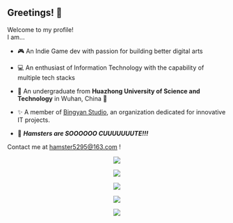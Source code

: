 ## Greetings! 👋
Welcome to my profile!  
I am...  
* 🎮 An Indie Game dev with passion for building better digital arts   

* 💻 An enthusiast of Information Technology with the capability of multiple tech stacks  

* 📖 An undergraduate from **Huazhong University of Science and Technology** in Wuhan, China 📖  

* ✨ A member of [Bingyan Studio](https://github.com/BingyanStudio), an organization dedicated for innovative IT projects.  
  
* 🐹 ***Hamsters are SOOOOOO CUUUUUUUTE!!!***

Contact me at <hamster5295@163.com> !

<p align="center">
  <a href="https://skillicons.dev">
    <img src="https://skillicons.dev/icons?i=cs,unity,godot&theme=light" />
  </a>
</p>
<p align="center">
  <a href="https://skillicons.dev">
    <img src="https://skillicons.dev/icons?i=html,css,js,ts,nodejs,vue,electron&theme=light" />
  </a>
</p>
<p align="center">
  <a href="https://skillicons.dev">
    <img src="https://skillicons.dev/icons?i=java,kotlin,androidstudio&theme=light" />
  </a>
</p>
<p align="center">
  <a href="https://skillicons.dev">
    <img src="https://skillicons.dev/icons?i=c,cpp,go,rust&theme=light" />
  </a>
</p>
<p align="center">
  <a href="https://skillicons.dev">
    <img src="https://skillicons.dev/icons?i=matlab,py,pytorch,sklearn&theme=light" />
  </a>
</p>
